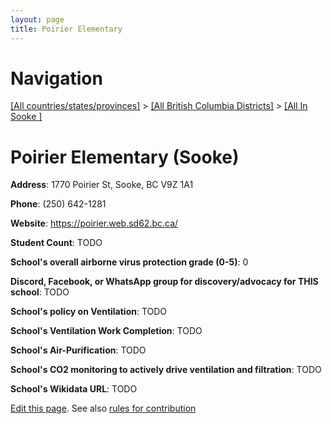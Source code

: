 ```yaml
---
layout: page
title: Poirier Elementary
---
```

# Navigation

[[All countries/states/provinces]](../../..) > [[All British Columbia Districts]](../..) > [[All In Sooke ]](..)

# Poirier Elementary (Sooke)

**Address**: 1770 Poirier St, Sooke, BC V9Z 1A1

**Phone**: (250) 642-1281

**Website**: <https://poirier.web.sd62.bc.ca/>

**Student Count**: TODO

**School's overall airborne virus protection grade (0-5)**: 0

**Discord, Facebook, or WhatsApp group for discovery/advocacy for THIS school**: TODO

**School's policy on Ventilation**: TODO

**School's Ventilation Work Completion**: TODO

**School's Air-Purification**: TODO

**School's CO2 monitoring to actively drive ventilation and filtration**: TODO

**School's Wikidata URL**: TODO


[Edit this page](https://github.com/ventilate-schools/BC/edit/main/./Sooke/Poirier_Elementary.md). See also [rules for contribution](../../../contribution-rules/)